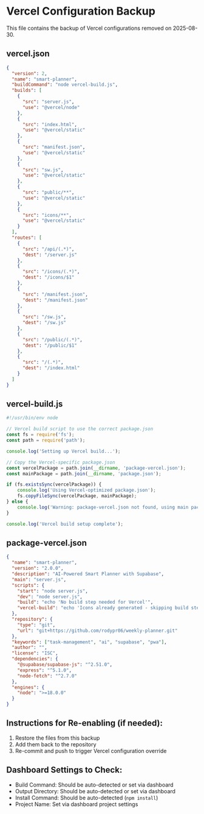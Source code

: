 # Vercel Configuration Backup

This file contains the backup of Vercel configurations removed on 2025-08-30.

## vercel.json
```json
{
  "version": 2,
  "name": "smart-planner",
  "buildCommand": "node vercel-build.js",
  "builds": [
    {
      "src": "server.js",
      "use": "@vercel/node"
    },
    {
      "src": "index.html",
      "use": "@vercel/static"
    },
    {
      "src": "manifest.json",
      "use": "@vercel/static"
    },
    {
      "src": "sw.js",
      "use": "@vercel/static"
    },
    {
      "src": "public/**",
      "use": "@vercel/static"
    },
    {
      "src": "icons/**",
      "use": "@vercel/static"
    }
  ],
  "routes": [
    {
      "src": "/api/(.*)",
      "dest": "/server.js"
    },
    {
      "src": "/icons/(.*)",
      "dest": "/icons/$1"
    },
    {
      "src": "/manifest.json",
      "dest": "/manifest.json"
    },
    {
      "src": "/sw.js",
      "dest": "/sw.js"
    },
    {
      "src": "/public/(.*)",
      "dest": "/public/$1"
    },
    {
      "src": "/(.*)",
      "dest": "/index.html"
    }
  ]
}
```

## vercel-build.js
```javascript
#!/usr/bin/env node

// Vercel build script to use the correct package.json
const fs = require('fs');
const path = require('path');

console.log('Setting up Vercel build...');

// Copy the Vercel-specific package.json
const vercelPackage = path.join(__dirname, 'package-vercel.json');
const mainPackage = path.join(__dirname, 'package.json');

if (fs.existsSync(vercelPackage)) {
    console.log('Using Vercel-optimized package.json');
    fs.copyFileSync(vercelPackage, mainPackage);
} else {
    console.log('Warning: package-vercel.json not found, using main package.json');
}

console.log('Vercel build setup complete');
```

## package-vercel.json
```json
{
  "name": "smart-planner",
  "version": "2.0.0",
  "description": "AI-Powered Smart Planner with Supabase",
  "main": "server.js",
  "scripts": {
    "start": "node server.js",
    "dev": "node server.js",
    "build": "echo 'No build step needed for Vercel'",
    "vercel-build": "echo 'Icons already generated - skipping build step'"
  },
  "repository": {
    "type": "git",
    "url": "git+https://github.com/rodypr06/weekly-planner.git"
  },
  "keywords": ["task-management", "ai", "supabase", "pwa"],
  "author": "",
  "license": "ISC",
  "dependencies": {
    "@supabase/supabase-js": "^2.51.0",
    "express": "^5.1.0",
    "node-fetch": "^2.7.0"
  },
  "engines": {
    "node": ">=18.0.0"
  }
}
```

## Instructions for Re-enabling (if needed):
1. Restore the files from this backup
2. Add them back to the repository
3. Re-commit and push to trigger Vercel configuration override

## Dashboard Settings to Check:
- Build Command: Should be auto-detected or set via dashboard
- Output Directory: Should be auto-detected or set via dashboard  
- Install Command: Should be auto-detected (`npm install`)
- Project Name: Set via dashboard project settings